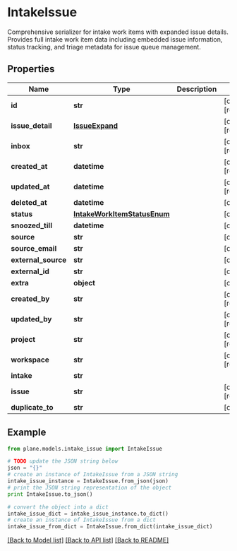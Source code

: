 # IntakeIssue

Comprehensive serializer for intake work items with expanded issue details.  Provides full intake work item data including embedded issue information, status tracking, and triage metadata for issue queue management.

## Properties
Name | Type | Description | Notes
------------ | ------------- | ------------- | -------------
**id** | **str** |  | [optional] [readonly] 
**issue_detail** | [**IssueExpand**](IssueExpand.md) |  | [optional] [readonly] 
**inbox** | **str** |  | [optional] [readonly] 
**created_at** | **datetime** |  | [optional] [readonly] 
**updated_at** | **datetime** |  | [optional] [readonly] 
**deleted_at** | **datetime** |  | [optional] 
**status** | [**IntakeWorkItemStatusEnum**](IntakeWorkItemStatusEnum.md) |  | [optional] 
**snoozed_till** | **datetime** |  | [optional] 
**source** | **str** |  | [optional] 
**source_email** | **str** |  | [optional] 
**external_source** | **str** |  | [optional] 
**external_id** | **str** |  | [optional] 
**extra** | **object** |  | [optional] 
**created_by** | **str** |  | [optional] [readonly] 
**updated_by** | **str** |  | [optional] [readonly] 
**project** | **str** |  | [optional] [readonly] 
**workspace** | **str** |  | [optional] [readonly] 
**intake** | **str** |  | 
**issue** | **str** |  | [optional] [readonly] 
**duplicate_to** | **str** |  | [optional] 

## Example

```python
from plane.models.intake_issue import IntakeIssue

# TODO update the JSON string below
json = "{}"
# create an instance of IntakeIssue from a JSON string
intake_issue_instance = IntakeIssue.from_json(json)
# print the JSON string representation of the object
print IntakeIssue.to_json()

# convert the object into a dict
intake_issue_dict = intake_issue_instance.to_dict()
# create an instance of IntakeIssue from a dict
intake_issue_from_dict = IntakeIssue.from_dict(intake_issue_dict)
```
[[Back to Model list]](../README.md#documentation-for-models) [[Back to API list]](../README.md#documentation-for-api-endpoints) [[Back to README]](../README.md)


